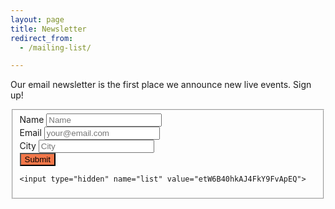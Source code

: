 ```yaml
---
layout: page
title: Newsletter
redirect_from:
  - /mailing-list/

---
```


Our email newsletter is the first place we announce new live events. Sign up!

<form action="https://sendy.grownupsreadthingstheywroteaskids.com/subscribe" method="POST" accept-charset="utf-8" class="pure-form pure-form-aligned">
  <fieldset>
  <div class="pure-control-group">
  	<label for="name">Name</label>
  	<input type="text" name="name" id="name" placeholder="Name">
  </div>

  <div class="pure-control-group">
  	<label for="email">Email</label>
  	<input type="text" name="email" id="email" placeholder="your@email.com">
  </div>

  <div class="pure-control-group">
	 <label for="City">City</label>
	 <input type="text" name="City" id="City" placeholder="City">
  </div>

  <div class="pure-controls">
	 <button type="submit" class="pure-button pure-button-primary" name="submit" id="submit" style="background-color: #f37749;">Submit</button>
  </div>

    <input type="hidden" name="list" value="etW6B40hkAJ4FkY9FvApEQ">

  </fieldset>
</form>


<script type="text/javascript">
var hashParams = window.location.hash.substr(1).split('&');
for(var i = 0; i < hashParams.length; i++){
    var p = hashParams[i].split('=');
    document.getElementById(p[0]).value = decodeURIComponent(p[1]);;
}
</script>